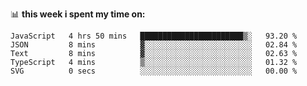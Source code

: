 📊 **this week i spent my time on:**
<!--START_SECTION:waka-->

```text
JavaScript   4 hrs 50 mins   ███████████████████████▒░   93.20 %
JSON         8 mins          ▓░░░░░░░░░░░░░░░░░░░░░░░░   02.84 %
Text         8 mins          ▓░░░░░░░░░░░░░░░░░░░░░░░░   02.63 %
TypeScript   4 mins          ▒░░░░░░░░░░░░░░░░░░░░░░░░   01.32 %
SVG          0 secs          ░░░░░░░░░░░░░░░░░░░░░░░░░   00.00 %
```

<!--END_SECTION:waka-->
